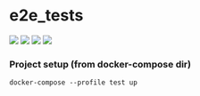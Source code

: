 # e2e_tests

![](https://img.shields.io/badge/selenium-3.141.0-%237bc769) ![](https://img.shields.io/badge/selenium%20grid-4-%23625c98) ![](https://img.shields.io/badge/unittest-3.10-blue) ![](https://img.shields.io/badge/html--testRunner-1.2.1-blue) 

### Project setup (from docker-compose dir)
```
docker-compose --profile test up
```

